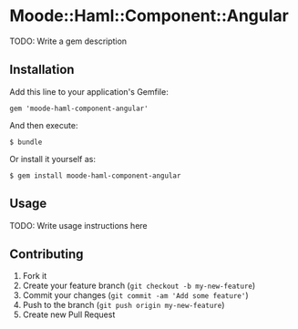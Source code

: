 # Moode::Haml::Component::Angular

TODO: Write a gem description

## Installation

Add this line to your application's Gemfile:

    gem 'moode-haml-component-angular'

And then execute:

    $ bundle

Or install it yourself as:

    $ gem install moode-haml-component-angular

## Usage

TODO: Write usage instructions here

## Contributing

1. Fork it
2. Create your feature branch (`git checkout -b my-new-feature`)
3. Commit your changes (`git commit -am 'Add some feature'`)
4. Push to the branch (`git push origin my-new-feature`)
5. Create new Pull Request
